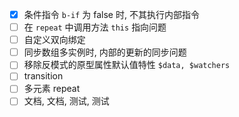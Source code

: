 - [x] 条件指令 `b-if` 为 false 时, 不其执行内部指令
- [ ] 在 `repeat` 中调用方法 `this` 指向问题
- [ ] 自定义双向绑定
- [ ] 同步数组多实例时, 内部的更新的同步问题
- [ ] 移除反模式的原型属性默认值特性 `$data, $watchers`
- [ ] transition
- [ ] 多元素 repeat
- [ ] 文档, 文档, 测试, 测试
